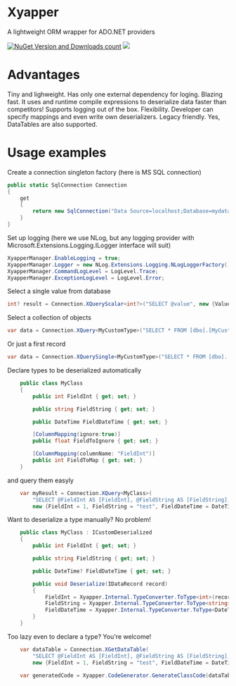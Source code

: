 # Xyapper
A lightweight ORM wrapper for ADO.NET providers

[![NuGet Version and Downloads count](https://buildstats.info/nuget/Xyapper)](https://www.nuget.org/packages/Xyapper)
[![](https://dev.azure.com/drockso/Xyapper/_apis/build/status/drockso.Xyapper)]()

# Advantages
Tiny and lighweight. Has only one external dependency for loging. 
Blazing fast. It uses and runtime compile expressions to deserialize data faster than competitors!
Supports logging out of the box.
Flexibility. Developer can specify mappings and even write own deserializers.
Legacy friendly. Yes, DataTables are also supported.

# Usage examples

Create a connection singleton factory (here is MS SQL connection)
```csharp
public static SqlConnection Connection
{
	get
	{
		return new SqlConnection("Data Source=localhost;Database=mydatabase;User Id=sa;Password=mypassword");
	}
}
```

Set up logging (here we use NLog, but any logging provider with Microsoft.Extensions.Logging.ILogger interface will suit)
```csharp
XyapperManager.EnableLogging = true;
XyapperManager.Logger = new NLog.Extensions.Logging.NLogLoggerFactory().CreateLogger("Xyapper");
XyapperManager.CommandLogLevel = LogLevel.Trace;
XyapperManager.ExceptionLogLevel = LogLevel.Error;
```

Select a single value from database
```csharp
int? result = Connection.XQueryScalar<int?>("SELECT @value", new {Value = 1});
```

Select a collection of objects
```csharp
var data = Connection.XQuery<MyCustomType>("SELECT * FROM [dbo].[MyCustomTypeTable]");
```

Or just a first record
```csharp
var data = Connection.XQuerySingle<MyCustomType>("SELECT * FROM [dbo].[MyCustomTypeTable]");
```

Declare types to be deserialized automatically
```csharp
	public class MyClass
	{
		public int FieldInt { get; set; }

		public string FieldString { get; set; }

		public DateTime FieldDateTime { get; set; }

		[ColumnMapping(ignore:true)]
		public float FieldToIgnore { get; set; }

		[ColumnMapping(columnName: "FieldInt")]
		public int FieldToMap { get; set; }
	}
```
and query them easyly
```csharp
	var myResult = Connection.XQuery<MyClass>(
		"SELECT @FieldInt AS [FieldInt], @FieldString AS [FieldString], @FieldDateTime AS [FieldDateTime]",
		new {FieldInt = 1, FieldString = "test", FieldDateTime = DateTime.Now}).ToArray();
```

Want to deserialize a type manually? No problem!
```csharp
	public class MyClass : ICustomDeserialized
	{
		public int FieldInt { get; set; }

		public string FieldString { get; set; }

		public DateTime? FieldDateTime { get; set; }

		public void Deserialize(IDataRecord record)
		{
			FieldInt = Xyapper.Internal.TypeConverter.ToType<int>(record["FieldInt"]);
			FieldString = Xyapper.Internal.TypeConverter.ToType<string>(record["FieldString"]);
			FieldDateTime = Xyapper.Internal.TypeConverter.ToType<DateTime?>(record["FieldDateTime"]);
		}
	}
```

Too lazy even to declare a type? You're welcome!
```csharp
	var dataTable = Connection.XGetDataTable(
		"SELECT @FieldInt AS [FieldInt], @FieldString AS [FieldString], @FieldDateTime AS [FieldDateTime]",
		new {FieldInt = 1, FieldString = "test", FieldDateTime = DateTime.Now});

	var generatedCode = Xyapper.CodeGenerator.GenerateClassCode(dataTable, "MyClass");
```